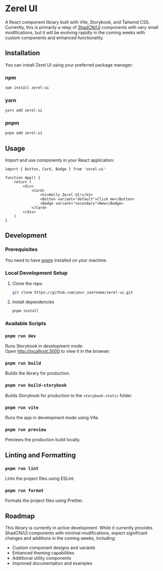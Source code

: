 # Zerel UI

A React component library built with Vite, Storybook, and Tailwind CSS. Currently, this is primarily a relay of [ShadCN/UI](https://ui.shadcn.com/) components with very small modifications, but it will be evolving rapidly in the coming weeks with custom components and enhanced functionality.

## Installation

You can install Zerel UI using your preferred package manager:

### npm

```sh
npm install zerel-ui
```

### yarn

```sh
yarn add zerel-ui
```

### pnpm

```sh
pnpm add zerel-ui
```

## Usage

Import and use components in your React application:

```tsx
import { Button, Card, Badge } from 'zerel-ui'

function App() {
    return (
        <div>
            <Card>
                <h1>Hello Zerel UI!</h1>
                <Button variant="default">Click me</Button>
                <Badge variant="secondary">New</Badge>
            </Card>
        </div>
    )
}
```

## Development

### Prerequisites

You need to have [pnpm](https://pnpm.io/installation) installed on your machine.

### Local Development Setup

1.  Clone the repo
    ```sh
    git clone https://github.com/your_username/zerel-ui.git
    ```
2.  Install dependencies
    ```sh
    pnpm install
    ```

### Available Scripts

### `pnpm run dev`

Runs Storybook in development mode.<br />
Open [http://localhost:3000](http://localhost:3000) to view it in the browser.

### `pnpm run build`

Builds the library for production.

### `pnpm run build-storybook`

Builds Storybook for production to the `storybook-static` folder.

### `pnpm run vite`

Runs the app in development mode using Vite.

### `pnpm run preview`

Previews the production build locally.

## Linting and Formatting

### `pnpm run lint`

Lints the project files using ESLint.

### `pnpm run format`

Formats the project files using Prettier.

## Roadmap

This library is currently in active development. While it currently provides ShadCN/UI components with minimal modifications, expect significant changes and additions in the coming weeks, including:

- Custom component designs and variants
- Enhanced theming capabilities
- Additional utility components
- Improved documentation and examples
